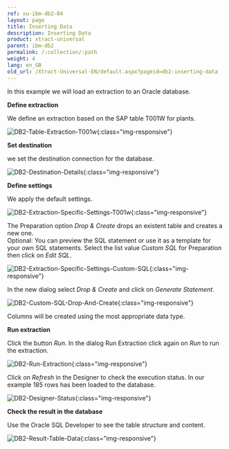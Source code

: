 ```yaml
---
ref: xu-ibm-db2-04
layout: page
title: Inserting Data
description: Inserting Data
product: xtract-universal
parent: ibm-db2
permalink: /:collection/:path
weight: 4
lang: en_GB
old_url: /Xtract-Universal-EN/default.aspx?pageid=db2-inserting-data
---
```


In this example we will load an extraction to an Oracle database.

**Define extraction** 

We define an extraction based on the SAP table T001W for plants.

![DB2-Table-Extraction-T001w](/img/content/DB2-Table-Extraction-T001w.png){:class="img-responsive"}

**Set destination** 

we set the destination connection for the database.  

![DB2-Destination-Details](/img/content/DB2-Destination-Details.png){:class="img-responsive"}

**Define settings** 

We apply the default settings.

![DB2-Extraction-Specific-Settings-T001w](/img/content/DB2-Extraction-Specific-Settings-T001w.png){:class="img-responsive"}

The Preparation option *Drop & Create* drops an existent table and creates a new one.  
Optional: You can preview the SQL statement or use it as a template for your own SQL statements. Select the list value *Custom SQL* for Preparation then click on *Edit SQL*.

![DB2-Extraction-Specific-Settings-Custom-SQL](/img/content/DB2-Extraction-Specific-Settings-Custom-SQL.png){:class="img-responsive"}

In the new dialog select *Drop & Create* and click on *Generate Statement*. 

![DB2-Custom-SQL-Drop-And-Create](/img/content/DB2-Custom-SQL-Drop-And-Create.png){:class="img-responsive"}

Columns will be created using the most appropriate data type. 

**Run extraction** 

Click the button *Run*. In the dialog Run Extraction click again on *Run* to run the extraction. 

![DB2-Run-Extraction](/img/content/DB2-Run-Extraction.png){:class="img-responsive"}

Click on *Refresh* in the Designer to check the execution status. In our example 185 rows has been loaded to the database.  

![DB2-Designer-Status](/img/content/DB2-Designer-Status.png){:class="img-responsive"}

**Check the result in the database** 

Use the Oracle SQL Developer to see the table structure and content. 

![DB2-Result-Table-Data](/img/content/DB2-Result-Table-Data.png){:class="img-responsive"}

